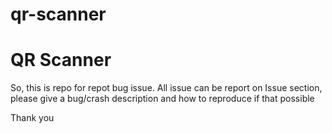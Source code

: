 # qr-scanner

# QR Scanner

So, this is repo for repot bug issue. All issue can be report on Issue section, please give a bug/crash description and how to reproduce if that possible

Thank you
